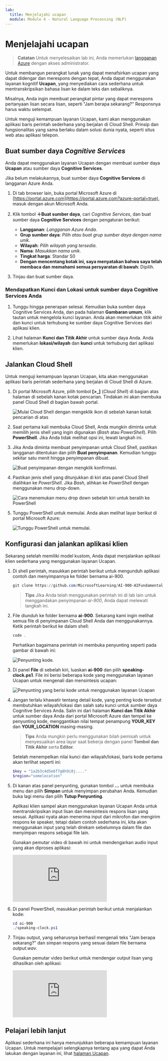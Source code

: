 ```yaml
---
lab:
  title: Menjelajahi ucapan
  module: Module 4 - Natural Language Processing (NLP)
---
```


# <a name="explore-speech"></a>Menjelajahi ucapan

> **Catatan** Untuk menyelesaikan lab ini, Anda memerlukan [langganan Azure](https://azure.microsoft.com/free?azure-portal=true) dengan akses administrator.

Untuk membangun perangkat lunak yang dapat menafsirkan ucapan yang dapat didengar dan merespons dengan tepat, Anda dapat menggunakan layanan kognitif **Ucapan**, yang menyediakan cara sederhana untuk mentranskripsikan bahasa lisan ke dalam teks dan sebaliknya.

Misalnya, Anda ingin membuat perangkat pintar yang dapat merespons pertanyaan lisan secara lisan, seperti "Jam berapa sekarang?" Responsnya harus waktu setempat.

Untuk menguji kemampuan layanan Ucapan, kami akan menggunakan aplikasi baris perintah sederhana yang berjalan di Cloud Shell. Prinsip dan fungsionalitas yang sama berlaku dalam solusi dunia nyata, seperti situs web atau aplikasi telepon.

## <a name="create-a-cognitive-services-resource"></a>Buat sumber daya *Cognitive Services*

Anda dapat menggunakan layanan Ucapan dengan membuat sumber daya **Ucapan** atau sumber daya **Cognitive Services**.

Jika belum melakukannya, buat sumber daya **Cognitive Services** di langganan Azure Anda.

1. Di tab browser lain, buka portal Microsoft Azure di [https://portal.azure.com](https://portal.azure.com?azure-portal=true), masuk dengan akun Microsoft Anda.

1. Klik tombol **&#65291;Buat sumber daya**, cari *Cognitive Services*, dan buat sumber daya **Cognitive Services** dengan pengaturan berikut:
    - **Langganan**: *Langganan Azure Anda*.
    - **Grup sumber daya**: *Pilih atau buat grup sumber daya dengan nama unik*.
    - **Wilayah**: *Pilih wilayah yang tersedia*.
    - **Nama**: *Masukkan nama unik*.
    - **Tingkat harga**: Standar S0
    - **Dengan mencentang kotak ini, saya menyatakan bahwa saya telah membaca dan memahami semua persyaratan di bawah**: Dipilih.

1. Tinjau dan buat sumber daya.

### <a name="get-the-key-and-location-for-your-cognitive-services-resource"></a>Mendapatkan Kunci dan Lokasi untuk sumber daya Cognitive Services Anda

1. Tunggu hingga penerapan selesai. Kemudian buka sumber daya Cognitive Services Anda, dan pada halaman **Gambaran umum**, klik tautan untuk mengelola kunci layanan. Anda akan memerlukan titik akhir dan kunci untuk terhubung ke sumber daya Cognitive Services dari aplikasi klien.

1. Lihat halaman **Kunci dan Titik Akhir** untuk sumber daya Anda. Anda memerlukan **lokasi/wilayah** dan **kunci** untuk terhubung dari aplikasi klien.

## <a name="run-cloud-shell"></a>Jalankan Cloud Shell

Untuk menguji kemampuan layanan Ucapan, kita akan menggunakan aplikasi baris perintah sederhana yang berjalan di Cloud Shell di Azure.

1. Di portal Microsoft Azure, pilih tombol **[>_]** (*Cloud Shell*) di bagian atas halaman di sebelah kanan kotak pencarian. Tindakan ini akan membuka panel Cloud Shell di bagian bawah portal.

    ![Mulai Cloud Shell dengan mengeklik ikon di sebelah kanan kotak pencarian di atas](media/recognize-synthesize-speech/powershell-portal-guide-1.png)

1. Saat pertama kali membuka Cloud Shell, Anda mungkin diminta untuk memilih jenis shell yang ingin digunakan (*Bash* atau *PowerShell*). Pilih **PowerShell**. Jika Anda tidak melihat opsi ini, lewati langkah ini.  

1. Jika Anda diminta membuat penyimpanan untuk Cloud Shell, pastikan langganan ditentukan dan pilih **Buat penyimpanan**. Kemudian tunggu sekitar satu menit hingga penyimpanan dibuat.

    ![Buat penyimpanan dengan mengklik konfirmasi.](media/recognize-synthesize-speech/powershell-portal-guide-2.png)

1. Pastikan jenis shell yang ditunjukkan di kiri atas panel Cloud Shell dialihkan ke *PowerShell*. Jika *Bash*, alihkan ke *PowerShell* dengan menggunakan menu drop-down.

    ![Cara menemukan menu drop down sebelah kiri untuk beralih ke PowerShell](media/recognize-synthesize-speech/powershell-portal-guide-3.png)

1. Tunggu PowerShell untuk memulai. Anda akan melihat layar berikut di portal Microsoft Azure:  

    ![Tunggu PowerShell untuk memulai.](media/recognize-synthesize-speech/powershell-prompt.png)

## <a name="configure-and-run-a-client-application"></a>Konfigurasi dan jalankan aplikasi klien

Sekarang setelah memiliki model kustom, Anda dapat menjalankan aplikasi klien sederhana yang menggunakan layanan Ucapan.

1. Di shell perintah, masukkan perintah berikut untuk mengunduh aplikasi contoh dan menyimpannya ke folder bernama ai-900.

    ```PowerShell
    git clone https://github.com/MicrosoftLearning/AI-900-AIFundamentals ai-900
    ```

    >**Tips** Jika Anda telah menggunakan perintah ini di lab lain untuk menggandakan penyimpanan *ai-900*, Anda dapat melewati langkah ini.

1. File diunduh ke folder bernama **ai-900**. Sekarang kami ingin melihat semua file di penyimpanan Cloud Shell Anda dan menggunakannya. Ketik perintah berikut ke dalam shell:

     ```PowerShell
    code .
    ```

    Perhatikan bagaimana perintah ini membuka penyunting seperti pada gambar di bawah ini:

    ![Penyunting kode.](media/recognize-synthesize-speech/powershell-portal-guide-4.png)

1. Di panel **File** di sebelah kiri, luaskan **ai-900** dan pilih **speaking-clock.ps1**. File ini berisi beberapa kode yang menggunakan layanan Ucapan untuk mengenali dan mensintesis ucapan:

    ![Penyunting yang berisi kode untuk menggunakan layanan Ucapan](media/recognize-synthesize-speech/speaking-clock-code.png)

1. Jangan terlalu khawatir tentang detail kode, yang penting kode tersebut membutuhkan wilayah/lokasi dan salah satu kunci untuk sumber daya Cognitive Services Anda. Salin ini dari halaman **Kunci dan Titik Akhir** untuk sumber daya Anda dari portal Microsoft Azure dan tempel ke penyunting kode, menggantikan nilai tempat penampung **YOUR_KEY** dan **YOUR_LOCATION** masing-masing.

    > **Tips** Anda mungkin perlu menggunakan bilah pemisah untuk menyesuaikan area layar saat bekerja dengan panel **Tombol dan Titik Akhir** serta **Editor**.

    Setelah menempelkan nilai kunci dan wilayah/lokasi, baris kode pertama akan terlihat seperti ini:

    ```PowerShell
    $key = "1a2b3c4d5e6f7g8h9i0j...."
    $region="somelocation"
    ```

1. Di kanan atas panel penyunting, gunakan tombol **...** untuk membuka menu dan pilih **Simpan** untuk menyimpan perubahan Anda. Kemudian buka lagi menu dan pilih **Tutup Penyunting**.

    Aplikasi klien sampel akan menggunakan layanan Ucapan Anda untuk mentranskripsikan input lisan dan mensintesis respons lisan yang sesuai. Aplikasi nyata akan menerima input dari mikrofon dan mengirim respons ke speaker, tetapi dalam contoh sederhana ini, kita akan menggunakan input yang telah direkam sebelumnya dalam file dan menyimpan respons sebagai file lain.

    Gunakan pemutar video di bawah ini untuk mendengarkan audio input yang akan diproses aplikasi:

    <div class="embeddedvideo"><iframe src="https://www.microsoft.com/videoplayer/embed/RWMAvi" frameborder="0" allowfullscreen="true" data-linktype="external"></iframe></div>

1. Di panel PowerShell, masukkan perintah berikut untuk menjalankan kode:

    ```PowerShell
    cd ai-900
    ./speaking-clock.ps1
    ```

1. Tinjau output, yang seharusnya berhasil mengenali teks "Jam berapa sekarang?" dan simpan respons yang sesuai dalam file bernama *output.wav*.

    Gunakan pemutar video berikut untuk mendengar output lisan yang dihasilkan oleh aplikasi:

    <div class="embeddedvideo"><iframe src="https://www.microsoft.com/videoplayer/embed/RWMSIU" frameborder="0" allowfullscreen="true" data-linktype="external"></iframe></div>

## <a name="learn-more"></a>Pelajari lebih lanjut

Aplikasi sederhana ini hanya menunjukkan beberapa kemampuan layanan Ucapan. Untuk mempelajari selengkapnya tentang apa yang dapat Anda lakukan dengan layanan ini, lihat [halaman Ucapan](https://azure.microsoft.com/services/cognitive-services/speech-services/).
